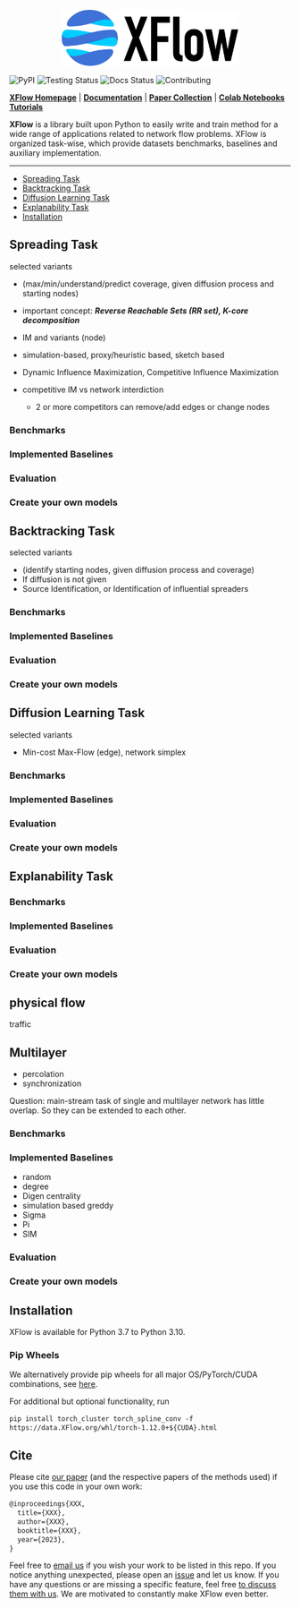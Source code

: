 
<p align="center">
  <img height="100" src="logo.png" />
</p>



![PyPI](https://badgen.net/badge/pypi/2.2.0/green?icon=pypi)
![Testing Status](https://badgen.net/badge/testing/passing/green?icon=github)
![Docs Status](https://badgen.net/badge/docs/passing/green?icon=)
![Contributing](https://badgen.net/badge/contributions/welcome/green?icon=github)

**[XFlow Homepage](https://xflow.network)** | **[Documentation](https://xflow.network/docs)** | **[Paper Collection](https://arxiv.org/abs/1903.02428)** | **[Colab Notebooks Tutorials](https://xflow.network)** 

**XFlow** is a library built upon Python to easily write and train method for a wide range of applications related to network flow problems. XFlow is organized task-wise, which provide datasets benchmarks, baselines and auxiliary implementation.

[comment]: <> (add icons https://css-tricks.com/adding-custom-github-badges-to-your-repo/)

--------------------------------------------------------------------------------

* [Spreading Task](#spreading-task)
* [Backtracking Task](#backtracking-task)
* [Diffusion Learning Task](#diffusion-learning-task)
* [Explanability Task](#explanability-task)
* [Installation](#installation)


## Spreading Task 

[comment]: <> (put NIB here)


selected variants

- (max/min/understand/predict coverage, given diffusion process and starting nodes)
- important concept: ***Reverse Reachable Sets (RR set), K-core decomposition***
- IM and variants (node)
- simulation-based, proxy/heuristic based, sketch based
- Dynamic Influence Maximization, Competitive Influence Maximization
- competitive IM vs network interdiction
    - 2 or more competitors can remove/add edges or change nodes

    [](https://journals.aps.org/pre/pdf/10.1103/PhysRevE.105.044311)
    
### Benchmarks

### Implemented Baselines

### Evaluation

### Create your own models
    


## Backtracking Task

selected variants

[comment]: <> (write)


- (identify starting nodes, given diffusion process and coverage)
- If diffusion is not given
- Source Identification, or Identification of influential spreaders

### Benchmarks

### Implemented Baselines

### Evaluation

### Create your own models




## Diffusion Learning Task

selected variants

- Min-cost Max-Flow (edge), network simplex

### Benchmarks

### Implemented Baselines

### Evaluation

### Create your own models




## Explanability Task


[comment]: <> (write)



### Benchmarks

### Implemented Baselines

### Evaluation

### Create your own models


## physical flow

traffic 


## Multilayer

- percolation
- synchronization

Question: main-stream task of single and multilayer network has little overlap. So they can be extended to each other.

### Benchmarks

### Implemented Baselines
- random
- degree
- Digen centrality
- simulation based greddy
- Sigma
- Pi
- SIM

### Evaluation

### Create your own models




## Installation

XFlow is available for Python 3.7 to Python 3.10.

### Pip Wheels

We alternatively provide pip wheels for all major OS/PyTorch/CUDA combinations, see [here](https://data.XFlow.org/whl).

For additional but optional functionality, run

```
pip install torch_cluster torch_spline_conv -f https://data.XFlow.org/whl/torch-1.12.0+${CUDA}.html
```


## Cite

Please cite [our paper](https://arxiv.org/abs/1903.02428) (and the respective papers of the methods used) if you use this code in your own work:

```
@inproceedings{XXX,
  title={XXX},
  author={XXX},
  booktitle={XXX},
  year={2023},
}
```

Feel free to [email us](mailto:zchen@cse.msstate.edu) if you wish your work to be listed in this repo.
If you notice anything unexpected, please open an [issue](XXX) and let us know.
If you have any questions or are missing a specific feature, feel free [to discuss them with us](XXX).
We are motivated to constantly make XFlow even better.




